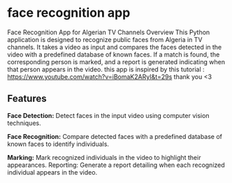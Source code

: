 # face recognition app
Face Recognition App for Algerian TV Channels
Overview
This Python application is designed to recognize public faces from Algeria in TV channels. It takes a video as input and compares the faces detected in the video with a predefined database of known faces. If a match is found, the corresponding person is marked, and a report is generated indicating when that person appears in the video.
this app is inspired by this tutorial : https://www.youtube.com/watch?v=iBomaK2ARyI&t=29s
thank you <3
## Features
**Face Detection:** Detect faces in the input video using computer vision techniques.


**Face Recognition:** Compare detected faces with a predefined database of known faces to identify individuals.


**Marking:** Mark recognized individuals in the video to highlight their appearances.
Reporting: Generate a report detailing when each recognized individual appears in the video.




